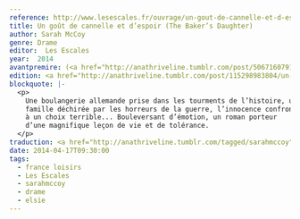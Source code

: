 ```yaml
---
reference: http://www.lesescales.fr/ouvrage/un-gout-de-cannelle-et-d-espoir?EAN13=9782365690409
title: Un goût de cannelle et d’espoir (The Baker’s Daughter)
author: Sarah McCoy
genre: Drame
editor:  Les Escales
year:  2014
avantpremire: (<a href="http://anathriveline.tumblr.com/post/50671607910/la-bonne-etoile-delsie-the-bakers-daughter">Avant-première France Loisirs</a>, 2013.
edition: <a href="http://anathriveline.tumblr.com/post/115298983804/un-gout-de-cannelle-et-despoir-the-bakers">Pocket</a>, 2015)
blockquote: |-
  <p>
    Une boulangerie allemande prise dans les tourments de l’histoire, une
    famille déchirée par les horreurs de la guerre, l’innocence confrontée
    à un choix terrible... Bouleversant d’émotion, un roman porteur
    d’une magnifique leçon de vie et de tolérance.
  </p>
traduction: <a href="http://anathriveline.tumblr.com/tagged/sarahmccoy">Sarah McCoy</a>
date: 2014-04-17T09:30:00
tags:
  - france loisirs
  - Les Escales
  - sarahmccoy
  - drame
  - elsie
---
```

